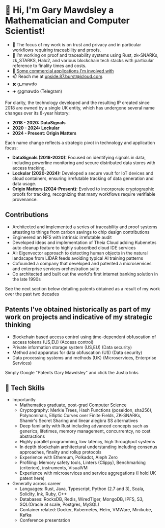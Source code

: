 # 👋 Hi, I'm Gary Mawdsley a Mathematician and Computer Scientist!
- 🔭 The focus of my work is on trust and privacy and in particular workflows requiring traceability and proofs.
- 🌱 I’m working on proof and traceability systems using Rust, zk-SNARKs, zk_STARKS, Halo2, and various blockchain tech stacks with particular reference to finality times and costs.
- 🚀 [Some commercial applications I'm involved with](background.md)
- 📫 Reach me at [upside.87.burst@icloud.com](mailto:upside.87.burst@icloud.com).
- ✖️ g_mawdo
- ✈️ @gmawdo (Telegram)

For clarity, the technology developed and the resulting IP created since 2018 are owned by a single UK entity, which has undergone several name changes over its 8-year history:  
- **2018 - 2020: DataSignals**  
- **2020 - 2024: Lockular**  
- **2024 - Present: Origin Matters**  

Each name change reflects a strategic pivot in technology and application focus:  
- **DataSignals (2018-2020):** Focused on identifying signals in data, including powerline monitoring and secure distributed data stores with access tracking.  
- **Lockular (2020-2024):** Developed a secure vault for IoT devices and cloud containers, ensuring irrefutable tracking of data generation and data usage.  
- **Origin Matters (2024-Present):** Evolved to incorporate cryptographic proofs for tracking, recognizing that many workflows require verifiable provenance.

## Contributions
- Architected and implemented a series of traceability and proof systems attesting to things from carbon savings to chip design contributions
- Engineered an NFS with intrinsic irrefutable audit
- Developed ideas and implementation of Theia Cloud adding Kubenetes auto cleanup feature to highly subscribed cloud IDE services
- AI: Eigenvector approach to detecting human objects in the natural landscape from LIDAR feeds avoiding typical AI training patterns
- Cofounded a company that developed and patented a microservices and enterprise services orchestration suite
- Co architected and built out the world's first internet banking solution in the late 1990s
  
See the next section below detailing patents obtained as a result of my work over the past two decades

## Patents I've obtained historically as part of my work on projects and indicative of my strategic thinking
- Blockchain based access control using time-dependent obfuscation of access tokens (US,EU) (Access control)
- Private information storage system (US,EU) (Data security)
- Method and apparatus for data obfuscation (US) (Data security)
- Data processing systems and methods (UK) (Microservices, Enterprise Services)

Simply Google "Patents Gary Mawdsley" and click the Justia links

## 🌟 Tech Skills
- Importantly
  - Mathematics graduate, post-grad Computer Science
  - Cryptography: Merkle Trees, Hash Functions (poseidon, sha256), Polynominals, Elliptic Curves over Finite Fields, ZK-SNARKs, Shamir's Secret Sharing and linear alegbra SS alternatives
  - Deep familarity with Rust including advanced concepts such as generics, lifetimes, memory management, concurrentcy, no cost abstractions
  - Highly parallel programming, low latency, high throughput systems
  - In depth blockchain architectural understanding including consenus approaches, finality and rollup protocols
  - Experience with Ethereum, Polkadot, Aleph Zero
  - Profiling: Memory safety tools, Linters (Clippy), Benchmarking (criterion), instruments, VisualVM
  - Experience with microservices and service aggregations (I hold UK patent here)
- Generally across career
  - Languages: Rust, Java, Typescript, Python (2.7 and 3), Scala, Solidity, Ink, Ruby, C++
  - Databases: RocksDB, Redis, WiredTiger, MongoDB, IPFS, S3, SQL(Oracle at scale, Postgres, MySQL)
  - Container related: Docker, Kubernetes, Helm, VMWare, Minikube, Kafka
  - Conference presentation


